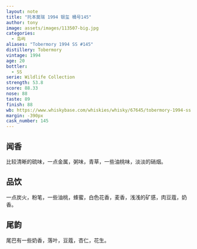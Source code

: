 ```yaml
---
layout: note
title: "托本莫瑞 1994 银玺 桶号145"
author: tony
image: assets/images/113507-big.jpg
categories:
  - 岛屿
aliases: "Tobermory 1994 SS #145"
distillery: Tobermory
vintage: 1994
age: 20
bottler:
  - SS
serie: Wildlife Collection
strength: 53.8
score: 88.33
nose: 88
taste: 89
finish: 88
wb: https://www.whiskybase.com/whiskies/whisky/67645/tobermory-1994-ss
margin: -390px
cask_number: 145
---
```


## 闻香
比较清晰的硫味，一点金属，粥味，青草，一些油桃味，淡淡的硝烟。

## 品饮
一点炭火，粉笔，一些油桃，蜂蜜，白色花香，麦香，浅浅的矿感，肉豆蔻，奶香。

## 尾韵
尾巴有一些奶香，落叶，豆蔻，杏仁，花生。
